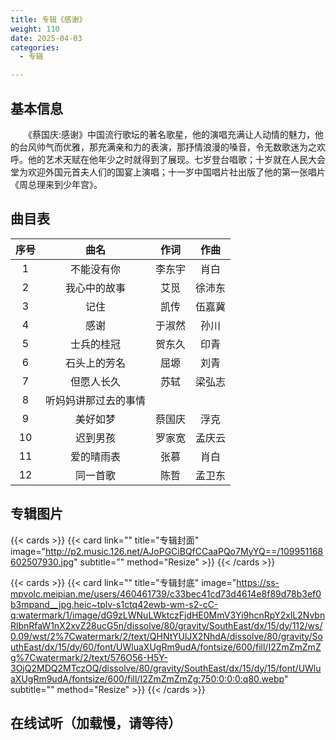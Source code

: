 ```yaml
---
title: 专辑《感谢》
weight: 110
date: 2025-04-03
categories:
  - 专辑

---
```



## 基本信息

　　《蔡国庆:感谢》中国流行歌坛的著名歌星，他的演唱充满让人动情的魅力，他的台风帅气而优雅，那充满亲和力的表演，那抒情浪漫的嗓音，令无数歌迷为之欢呼。他的艺术天赋在他年少之时就得到了展现。七岁登台唱歌；十岁就在人民大会堂为欢迎外国元首夫人们的国宴上演唱；十一岁中国唱片社出版了他的第一张唱片《周总理来到少年宫》。

## 曲目表

|序号|曲名|作词|作曲|
|:-----:|:-----:|:-----:|:-----:|
|1|不能没有你|李东宇|肖白|
|2|我心中的故事|艾觅|徐沛东|
|3|记住|凯传|伍嘉冀|
|4|感谢|于淑然|孙川|
|5|士兵的桂冠|贺东久|印青|
|6|石头上的芳名|屈塬|刘青|
|7|但愿人长久|苏轼|梁弘志|
|8|听妈妈讲那过去的事情|||
|9|美好如梦|蔡国庆|浮克|
|10|迟到男孩|罗家宽|孟庆云|
|11|爱的晴雨表|张慕|肖白|
|12|同一首歌|陈哲|孟卫东|


## 专辑图片

{{< cards >}}
  {{< card link="" title="专辑封面" image="http://p2.music.126.net/AJoPGCiBQfCCaaPQo7MyYQ==/109951168602507930.jpg" subtitle="" method="Resize" >}}
{{< /cards >}}


{{< cards >}}
  {{< card link="" title="专辑封底" image="https://ss-mpvolc.meipian.me/users/460461739/c33bec41cd73d4614e8f89d78b3ef0b3mpand__jpg.heic~tplv-s1ctq42ewb-wm-s2-cC-q:watermark/1/image/dG9zLWNuLWktczFjdHE0MmV3Yi9hcnRpY2xlL2NvbnRlbnRfaW1nX2xvZ28ucG5n/dissolve/80/gravity/SouthEast/dx/15/dy/112/ws/0.09/wst/2%7Cwatermark/2/text/QHNtYUlJX2NhdA/dissolve/80/gravity/SouthEast/dx/15/dy/60/font/UWluaXUgRm9udA/fontsize/600/fill/I2ZmZmZmZg%7Cwatermark/2/text/576O56-H5Y-3OjQ2MDQ2MTczOQ/dissolve/80/gravity/SouthEast/dx/15/dy/15/font/UWluaXUgRm9udA/fontsize/600/fill/I2ZmZmZmZg:750:0:0:0:q80.webp" subtitle="" method="Resize" >}}
{{< /cards >}}


## 在线试听（加载慢，请等待）

<meting-js
    server="tencent"
    type="album"
    id="001j2F222G4XWS">
</meting-js>

